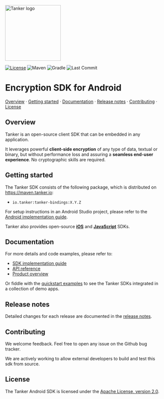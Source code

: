 [gradle-badge]: https://img.shields.io/static/v1.svg?label=Gradle&message=compatible&color=brightgreen
[last-commit-badge]: https://img.shields.io/github/last-commit/TankerHQ/sdk-android.svg?label=Last%20commit&logo=github
[license-badge]: https://img.shields.io/badge/License-Apache%202.0-blue.svg
[license-link]: https://opensource.org/licenses/Apache-2.0
[maven-badge]: https://img.shields.io/static/v1.svg?label=Maven&message=compatible&color=brightgreen

<img src="https://cdn.jsdelivr.net/gh/TankerHQ/sdk-js@v1.10.1/src/public/tanker.png" alt="Tanker logo" width="180" />

[![License][license-badge]][license-link]
![Maven][maven-badge]
![Gradle][gradle-badge]
![Last Commit][last-commit-badge]

# Encryption SDK for Android

[Overview](#overview) · [Getting started](#getting-started) · [Documentation](#documentation) · [Release notes](#release-notes) · [Contributing](#contributing) · [License](#license)

## Overview

Tanker is an open-source client SDK that can be embedded in any application.

It leverages powerful **client-side encryption** of any type of data, textual or binary, but without performance loss and assuring a **seamless end-user experience**. No cryptographic skills are required.

## Getting started

The Tanker SDK consists of the following package, which is distributed on https://maven.tanker.io:

- `io.tanker:tanker-bindings:X.Y.Z`

For setup instructions in an Android Studio project, please refer to the [Android implementation guide](https://docs.tanker.io/latest/api/core/android/).

Tanker also provides open-source **[iOS](https://github.com/TankerHQ/sdk-ios)** and **[JavaScript](https://github.com/TankerHQ/sdk-js)** SDKs.

## Documentation

For more details and code examples, please refer to:

* [SDK implementation guide](https://tanker.io/docs/latest/guide/getting-started/?language=android)
* [API reference](https://tanker.io/docs/latest/api/tanker/?language=android)
* [Product overview](https://tanker.io/product)

Or fiddle with the [quickstart examples](https://github.com/TankerHQ/quickstart-examples) to see the Tanker SDKs integrated in a collection of demo apps.

## Release notes

Detailed changes for each release are documented in the [release notes](https://github.com/TankerHQ/sdk-android/releases).

## Contributing

We welcome feedback. Feel free to open any issue on the Github bug tracker.

We are actively working to allow external developers to build and test this sdk from source.

## License

The Tanker Android SDK is licensed under the [Apache License, version 2.0](http://www.apache.org/licenses/LICENSE-2.0).
